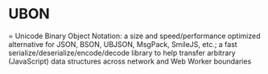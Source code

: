 # UBON
= Unicode Binary Object Notation: a size and speed/performance optimized alternative for JSON, BSON, UBJSON, MsgPack, SmileJS, etc.; a fast serialize/deserialize/encode/decode library to help transfer arbitrary (JavaScript) data structures across network and Web Worker boundaries
